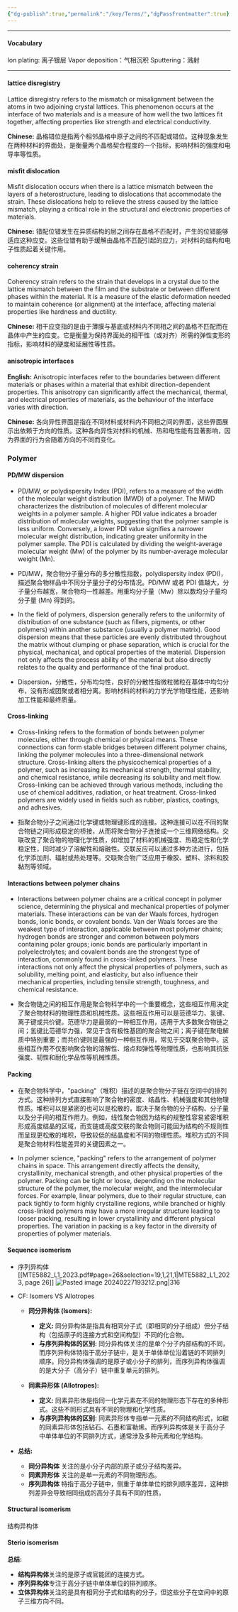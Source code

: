 ```yaml
---
{"dg-publish":true,"permalink":"/key/Terms/","dgPassFrontmatter":true}
---
```


- - -
#### Vocabulary

 Ion plating: 离子镀层
 Vapor deposition：气相沉积
 Sputtering：溅射

- - -

#### lattice disregistry
Lattice disregistry refers to the mismatch or misalignment between the atoms in two adjoining crystal lattices. This phenomenon occurs at the interface of two materials and is a measure of how well the two lattices fit together, affecting properties like strength and electrical conductivity.

**Chinese:** 晶格错位是指两个相邻晶格中原子之间的不匹配或错位。这种现象发生在两种材料的界面处，是衡量两个晶格契合程度的一个指标，影响材料的强度和电导率等性质。
#### misfit dislocation
Misfit dislocation occurs when there is a lattice mismatch between the layers of a heterostructure, leading to dislocations that accommodate the strain. These dislocations help to relieve the stress caused by the lattice mismatch, playing a critical role in the structural and electronic properties of materials.

**Chinese:** 错配位错发生在异质结构的层之间存在晶格不匹配时，产生的位错能够适应这种应变。这些位错有助于缓解由晶格不匹配引起的应力，对材料的结构和电子性质起着关键作用。
#### coherency strain
Coherency strain refers to the strain that develops in a crystal due to the lattice mismatch between the film and the substrate or between different phases within the material. It is a measure of the elastic deformation needed to maintain coherence (or alignment) at the interface, affecting material properties like hardness and ductility.

**Chinese:** 相干应变指的是由于薄膜与基底或材料内不同相之间的晶格不匹配而在晶体中产生的应变。它是衡量为保持界面处的相干性（或对齐）所需的弹性变形的指标，影响材料的硬度和延展性等性质。
#### anisotropic interfaces
**English:** Anisotropic interfaces refer to the boundaries between different materials or phases within a material that exhibit direction-dependent properties. This anisotropy can significantly affect the mechanical, thermal, and electrical properties of materials, as the behaviour of the interface varies with direction.

**Chinese:** 各向异性界面是指在不同材料或材料内不同相之间的界面，这些界面展示出依赖于方向的性质。这种各向异性对材料的机械、热和电性能有显著影响，因为界面的行为会随着方向的不同而变化。



### Polymer

#### PD/MW  dispersion
- PD/MW, or polydispersity Index (PDI), refers to a measure of the width of the molecular weight distribution (MWD) of a polymer. The MWD characterizes the distribution of molecules of different molecular weights in a polymer sample. A higher PDI value indicates a broader distribution of molecular weights, suggesting that the polymer sample is less uniform. Conversely, a lower PDI value signifies a narrower molecular weight distribution, indicating greater uniformity in the polymer sample. The PDI is calculated by dividing the weight-average molecular weight (Mw) of the polymer by its number-average molecular weight (Mn).
- PD/MW，聚合物分子量分布的多分散性指数，polydispersity index (PDI)，描述聚合物样品中不同分子量分子的分布情况。PD/MW 或者 PDI 值越大，分子量分布越宽，聚合物均一性越差。用重均分子量（Mw）除以数均分子量均分子量 (Mn) 得到的。

- In the field of polymers, dispersion generally refers to the uniformity of distribution of one substance (such as fillers, pigments, or other polymers) within another substance (usually a polymer matrix). Good dispersion means that these particles are evenly distributed throughout the matrix without clumping or phase separation, which is crucial for the physical, mechanical, and optical properties of the material. Dispersion not only affects the process ability of the material but also directly relates to the quality and performance of the final product.
- Dispersion，分散性，分布均匀性，良好的分散性指微粒微粒在基体中均匀分布，没有形成团聚或者相分离。影响材料的材料的力学光学物理性能，还影响加工性能和最终质量。



#### Cross-linking
- Cross-linking refers to the formation of bonds between polymer molecules, either through chemical or physical means. These connections can form stable bridges between different polymer chains, linking the polymer molecules into a three-dimensional network structure. Cross-linking alters the physicochemical properties of a polymer, such as increasing its mechanical strength, thermal stability, and chemical resistance, while decreasing its solubility and melt flow. Cross-linking can be achieved through various methods, including the use of chemical additives, radiation, or heat treatment. Cross-linked polymers are widely used in fields such as rubber, plastics, coatings, and adhesives.

- 指聚合物分子之间通过化学键或物理键形成的连接。这种连接可以在不同的聚合物链之间形成稳定的桥接，从而将聚合物分子连接成一个三维网络结构。交联改变了聚合物的物理化学性质，如增加了材料的机械强度、热稳定性和化学稳定性，同时减少了溶解性和熔融性。交联反应可以通过多种方法进行，包括化学添加剂、辐射或热处理等。交联聚合物广泛应用于橡胶、塑料、涂料和胶黏剂等领域。


#### Interactions between polymer chains
- Interactions between polymer chains are a critical concept in polymer science, determining the physical and mechanical properties of polymer materials. These interactions can be van der Waals forces, hydrogen bonds, ionic bonds, or covalent bonds. Van der Waals forces are the weakest type of interaction, applicable between most polymer chains; hydrogen bonds are stronger and common between polymers containing polar groups; ionic bonds are particularly important in polyelectrolytes; and covalent bonds are the strongest type of interaction, commonly found in cross-linked polymers. These interactions not only affect the physical properties of polymers, such as solubility, melting point, and elasticity, but also influence their mechanical properties, including tensile strength, toughness, and chemical resistance.

- 聚合物链之间的相互作用是聚合物科学中的一个重要概念，这些相互作用决定了聚合物材料的物理性质和机械性质。这些相互作用可以是范德华力、氢键、离子键或共价键。范德华力是最弱的一种相互作用，适用于大多数聚合物链之间；氢键比范德华力强，常见于含有极性基团的聚合物之间；离子键在聚电解质中特别重要；而共价键则是最强的一种相互作用，常见于交联聚合物中。这些相互作用不仅影响聚合物的溶解性、熔点和弹性等物理性质，也影响其抗张强度、韧性和耐化学品性等机械性质。

#### Packing
- 在聚合物科学中，"packing"（堆积）描述的是聚合物分子链在空间中的排列方式。这种排列方式直接影响了聚合物的密度、结晶性、机械强度和其他物理性质。堆积可以是紧密的也可以是松散的，取决于聚合物的分子结构、分子量以及分子间的相互作用力。例如，线性聚合物因为结构的规整性容易紧密堆积形成高度结晶的区域，而支链或高度交联的聚合物则可能因为结构的不规则性而呈现更松散的堆积，导致较低的结晶度和不同的物理性质。堆积方式的不同是聚合物材料性能差异的关键因素之一。


- In polymer science, "packing" refers to the arrangement of polymer chains in space. This arrangement directly affects the density, crystallinity, mechanical strength, and other physical properties of the polymer. Packing can be tight or loose, depending on the molecular structure of the polymer, the molecular weight, and the intermolecular forces. For example, linear polymers, due to their regular structure, can pack tightly to form highly crystalline regions, while branched or highly cross-linked polymers may have a more irregular structure leading to looser packing, resulting in lower crystallinity and different physical properties. The variation in packing is a key factor in the diversity of properties of polymer materials.

#### Sequence isomerism 
- 序列异构体 [[MTE5882_L1_2023.pdf#page=26&selection=19,1,21,1|MTE5882_L1_2023, page 26]]
![Pasted image 20240227193212.png|316](/img/user/S1%202024/screenshot/Pasted%20image%2020240227193212.png)

- CF: Isomers VS Allotropes

	- **同分异构体 (Isomers):**

		- **定义:** 同分异构体是指具有相同分子式（即相同的分子组成）但分子结构（包括原子的连接方式和空间构型）不同的化合物。
		- **与序列异构体的区别:** 同分异构体关注的是单个分子内部结构的不同，而序列异构体特指于高分子链中，是关于单体单位沿着链的不同排列顺序。同分异构体强调的是原子或小分子的排列，而序列异构体强调的是大分子（高分子）链中重复单元的排列。

	- **同素异形体 (Allotropes):**

		- **定义:** 同素异形体是指同一化学元素在不同的物理形态下存在的多种形式。这些不同形式具有不同的物理和化学性质。
		- **与序列异构体的区别:** 同素异形体专指单一元素的不同结构形式，如碳的同素异形体包括钻石、石墨和富勒烯。而序列异构体是关于高分子中单体单位的不同排列方式，通常涉及多种元素和化学结构。

- **总结:**

	- **同分异构体** 关注的是小分子内部的原子或分子结构差异。
	- **同素异形体** 关注的是单一元素的不同物理形态。
	- **序列异构体** 特指于高分子链中，侧重于单体单位的排列顺序差异，这种排列差异会导致相同组成的高分子具有不同的性质。

#### Structural isomerism
结构异构体


#### Sterio isomerism
**总结:**

- **结构异构体**关注的是原子或官能团的连接方式。
- **序列异构体**专注于高分子链中单体单位的排列顺序。
- **立体异构体**关注的是具有相同分子式和结构的分子，但这些分子在空间中的原子三维方向不同。